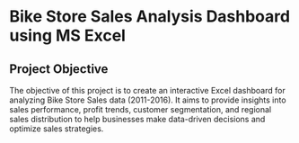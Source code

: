 # Bike Store Sales Analysis Dashboard using MS Excel
## Project Objective
The objective of this project is to create an interactive Excel dashboard for analyzing Bike Store Sales data (2011-2016). It aims to provide insights into sales performance, profit trends, customer segmentation, and regional sales distribution to help businesses make data-driven decisions and optimize sales strategies.
